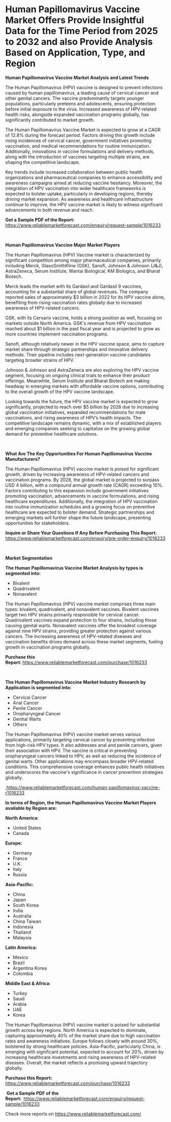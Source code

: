 <p><h1>Human Papillomavirus Vaccine Market Offers Provide Insightful Data for the Time Period from 2025 to 2032 and also Provide Analysis Based on Application, Type, and Region</h1></p><p><strong>Human Papillomavirus Vaccine Market Analysis and Latest Trends</strong></p>
<p><p>The Human Papillomavirus (HPV) vaccine is designed to prevent infections caused by human papillomavirus, a leading cause of cervical cancer and other genital cancers. The vaccine predominantly targets younger populations, particularly preteens and adolescents, ensuring protection before initial exposure to the virus. Increased awareness of HPV-related health risks, alongside expanded vaccination programs globally, has significantly contributed to market growth.</p><p>The Human Papillomavirus Vaccine Market is expected to grow at a CAGR of 12.8% during the forecast period. Factors driving this growth include rising incidences of cervical cancer, government initiatives promoting vaccination, and medical recommendations for routine immunization. Additionally, innovations in vaccine formulations and delivery methods, along with the introduction of vaccines targeting multiple strains, are shaping the competitive landscape.</p><p>Key trends include increased collaboration between public health organizations and pharmaceutical companies to enhance accessibility and awareness campaigns aimed at reducing vaccine hesitancy. Moreover, the integration of HPV vaccination into wider healthcare frameworks is expected to bolster uptake, particularly in developing regions, thereby driving market expansion. As awareness and healthcare infrastructure continue to improve, the HPV vaccine market is likely to witness significant advancements in both revenue and reach.</p></p>
<p><strong>Get a Sample PDF of the Report:&nbsp;</strong> <a href="https://www.reliablemarketforecast.com/enquiry/request-sample/1016233?utm_campaign=2288&utm_medium=2&utm_source=Github&utm_content=ia&utm_term=08032025&utm_id=human-papillomavirus-vaccine">https://www.reliablemarketforecast.com/enquiry/request-sample/1016233</a></p>
<p>&nbsp;</p>
<p><strong>Human Papillomavirus Vaccine Major Market Players</strong></p>
<p><p>The Human Papillomavirus (HPV) Vaccine market is characterized by significant competition among major pharmaceutical companies, primarily including Merck, GlaxoSmithKline (GSK), Sanofi, Johnson & Johnson (J&J), AstraZeneca, Serum Institute, Wantai Biological, KM Biologics, and Bharat Biotech.</p><p>Merck leads the market with its Gardasil and Gardasil 9 vaccines, accounting for a substantial share of global revenues. The company reported sales of approximately $3 billion in 2022 for its HPV vaccine alone, benefiting from rising vaccination rates globally due to increased awareness of HPV-related cancers.</p><p>GSK, with its Cervarix vaccine, holds a strong position as well, focusing on markets outside North America. GSK's revenue from HPV vaccination reached about $1 billion in the past fiscal year and is projected to grow as more countries implement vaccination programs.</p><p>Sanofi, although relatively newer in the HPV vaccine space, aims to capture market share through strategic partnerships and innovative delivery methods. Their pipeline includes next-generation vaccine candidates targeting broader strains of HPV.</p><p>Johnson & Johnson and AstraZeneca are also exploring the HPV vaccine segment, focusing on ongoing clinical trials to enhance their product offerings. Meanwhile, Serum Institute and Bharat Biotech are making headway in emerging markets with affordable vaccine options, contributing to the overall growth of the HPV vaccine landscape.</p><p>Looking towards the future, the HPV vaccine market is expected to grow significantly, projected to reach over $5 billion by 2028 due to increasing global vaccination initiatives, expanded recommendations for male vaccinations, and rising awareness of HPV’s health impacts. The competitive landscape remains dynamic, with a mix of established players and emerging companies seeking to capitalize on the growing global demand for preventive healthcare solutions.</p></p>
<p>&nbsp;</p>
<p><strong>What Are The Key Opportunities For Human Papillomavirus Vaccine Manufacturers?</strong></p>
<p><p>The Human Papillomavirus (HPV) vaccine market is poised for significant growth, driven by increasing awareness of HPV-related cancers and vaccination programs. By 2028, the global market is projected to surpass USD 4 billion, with a compound annual growth rate (CAGR) exceeding 10%. Factors contributing to this expansion include government initiatives promoting vaccination, advancements in vaccine formulations, and rising healthcare expenditures. Additionally, the integration of HPV vaccination into routine immunization schedules and a growing focus on preventive healthcare are expected to bolster demand. Strategic partnerships and emerging markets will further shape the future landscape, presenting opportunities for stakeholders.</p></p>
<p><strong>Inquire or Share Your Questions If Any Before Purchasing This Report:</strong> <a href="https://www.reliablemarketforecast.com/enquiry/pre-order-enquiry/1016233?utm_campaign=2288&utm_medium=2&utm_source=Github&utm_content=ia&utm_term=08032025&utm_id=human-papillomavirus-vaccine">https://www.reliablemarketforecast.com/enquiry/pre-order-enquiry/1016233</a></p>
<p>&nbsp;</p>
<p><strong>Market Segmentation</strong></p>
<p><strong>The Human Papillomavirus Vaccine Market Analysis by types is segmented into:</strong></p>
<p><ul><li>Bivalent</li><li>Quadrivalent</li><li>Nonavalent</li></ul></p>
<p><p>The Human Papillomavirus (HPV) vaccine market comprises three main types: bivalent, quadrivalent, and nonavalent vaccines. Bivalent vaccines target two HPV strains primarily responsible for cervical cancer. Quadrivalent vaccines expand protection to four strains, including those causing genital warts. Nonavalent vaccines offer the broadest coverage against nine HPV strains, providing greater protection against various cancers. The increasing awareness of HPV-related diseases and vaccination benefits drives demand across these market segments, fueling growth in vaccination programs globally.</p></p>
<p><strong>Purchase this Report:&nbsp;</strong><a href="https://www.reliablemarketforecast.com/purchase/1016233?utm_campaign=2288&utm_medium=2&utm_source=Github&utm_content=ia&utm_term=08032025&utm_id=human-papillomavirus-vaccine">https://www.reliablemarketforecast.com/purchase/1016233</a></p>
<p>&nbsp;</p>
<p><strong>The Human Papillomavirus Vaccine Market Industry Research by Application is segmented into:</strong></p>
<p><ul><li>Cervical Cancer</li><li>Anal Cancer</li><li>Penile Cancer</li><li>Oropharyngeal Cancer</li><li>Genital Warts</li><li>Others</li></ul></p>
<p><p>The Human Papillomavirus (HPV) vaccine market serves various applications, primarily targeting cervical cancer by preventing infection from high-risk HPV types. It also addresses anal and penile cancers, given their association with HPV. The vaccine is critical in preventing oropharyngeal cancers linked to HPV, as well as reducing the incidence of genital warts. Other applications may encompass broader HPV-related conditions. This comprehensive coverage enhances public health initiatives and underscores the vaccine's significance in cancer prevention strategies globally.</p></p>
<p><a href="https://www.reliablemarketforecast.com/human-papillomavirus-vaccine-r1016233?utm_campaign=2288&utm_medium=2&utm_source=Github&utm_content=ia&utm_term=08032025&utm_id=human-papillomavirus-vaccine">&nbsp;https://www.reliablemarketforecast.com/human-papillomavirus-vaccine-r1016233</a></p>
<p><strong>In terms of Region, the Human Papillomavirus Vaccine Market Players available by Region are:</strong></p>
<p>
    <p> <strong> North America: </strong>
        <ul>
            <li>United States</li>
            <li>Canada</li>
        </ul>
        </p> 
    <p> <strong> Europe: </strong>
        <ul>
            <li>Germany</li>
            <li>France</li>
            <li>U.K.</li>
            <li>Italy</li>
            <li>Russia</li>
        </ul>
        </p> 
    <p> <strong> Asia-Pacific: </strong>
        <ul>
            <li>China</li>
            <li>Japan</li>
            <li>South Korea</li>
            <li>India</li>
            <li>Australia</li>
            <li>China Taiwan</li>
            <li>Indonesia</li>
            <li>Thailand</li>
            <li>Malaysia</li>
        </ul>
        </p> 
    <p> <strong> Latin America: </strong>
        <ul>
            <li>Mexico</li>
            <li>Brazil</li>
            <li>Argentina Korea</li>
            <li>Colombia</li>
        </ul>
        </p> 
    <p> <strong> Middle East & Africa: </strong>
        <ul>
            <li>Turkey</li>
            <li>Saudi</li>
            <li>Arabia</li>
            <li>UAE</li>
            <li>Korea</li>
        </ul>
    </p>
    </p>
<p><p>The Human Papillomavirus (HPV) vaccine market is poised for substantial growth across key regions. North America is expected to dominate, capturing approximately 40% of the market share due to high vaccination rates and awareness initiatives. Europe follows closely with around 30%, bolstered by strong healthcare policies. Asia-Pacific, particularly China, is emerging with significant potential, expected to account for 20%, driven by increasing healthcare investments and rising awareness of HPV-related diseases. Overall, the market reflects a promising upward trajectory globally.</p></p>
<p><strong>Purchase this Report: </strong><a href="https://www.reliablemarketforecast.com/purchase/1016233?utm_campaign=2288&utm_medium=2&utm_source=Github&utm_content=ia&utm_term=08032025&utm_id=human-papillomavirus-vaccine">https://www.reliablemarketforecast.com/purchase/1016233</a></p>
<p>&nbsp;<strong>Get a Sample PDF of the Report:&nbsp;&nbsp;</strong><a href="https://www.reliablemarketforecast.com/enquiry/request-sample/1016233?utm_campaign=2288&utm_medium=2&utm_source=Github&utm_content=ia&utm_term=08032025&utm_id=human-papillomavirus-vaccine">https://www.reliablemarketforecast.com/enquiry/request-sample/1016233</a></p>
<p><strong></strong></p>
<p>Check more reports on <a href="https://www.reliablemarketforecast.com/?utm_campaign=2288&utm_medium=2&utm_source=Github&utm_content=ia&utm_term=08032025&utm_id=human-papillomavirus-vaccine">https://www.reliablemarketforecast.com/</a></p>